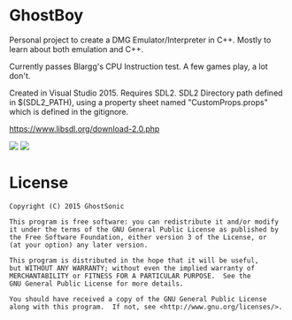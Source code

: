 # GhostBoy

Personal project to create a DMG Emulator/Interpreter in C++. Mostly to learn about both emulation and C++.

Currently passes Blargg's CPU Instruction test. A few games play, a lot don't.

Created in Visual Studio 2015. Requires SDL2. SDL2 Directory path defined in $(SDL2_PATH), using a property sheet named "CustomProps.props" which is defined in the gitignore.

https://www.libsdl.org/download-2.0.php

![](http://i.imgur.com/ds3efI9.png) ![](http://i.imgur.com/xRiNVdP.png)

# License

    Copyright (C) 2015 GhostSonic

    This program is free software: you can redistribute it and/or modify
    it under the terms of the GNU General Public License as published by
    the Free Software Foundation, either version 3 of the License, or
    (at your option) any later version.

    This program is distributed in the hope that it will be useful,
    but WITHOUT ANY WARRANTY; without even the implied warranty of
    MERCHANTABILITY or FITNESS FOR A PARTICULAR PURPOSE.  See the
    GNU General Public License for more details.

    You should have received a copy of the GNU General Public License
    along with this program.  If not, see <http://www.gnu.org/licenses/>.

